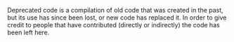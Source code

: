 Deprecated code is a compilation of old code that was created in the past, but its use has since been lost, or new code has replaced it. In order to give credit to people that have contributed (directly or indirectly) the code has been left here.  
